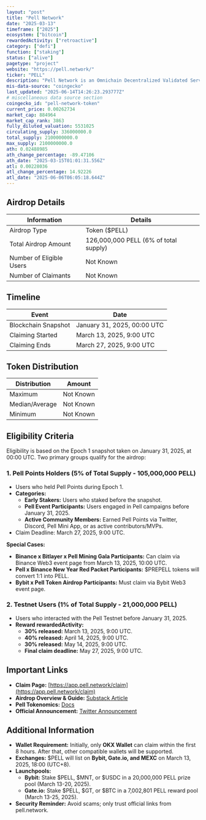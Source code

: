 ```yaml
---
layout: "post"
title: "Pell Network"
date: "2025-03-13"
timeframe: ["2025"]
ecosystem: ["bitcoin"]
rewardedActivity: ["retroactive"]
category: ["defi"]
function: ["staking"]
status: ["alive"]
pagetype: "project"
website: "https://pell.network/"
ticker: "PELL"
description: "Pell Network is an Omnichain Decentralized Validated Service (DVS) Network driven by BTC restaking, aiming to extend BTCFi into the cryptoeconomic security domain and fully unlock Bitcoin’s security potential."
mis-data-source: "coingecko"
last_updated: "2025-06-14T14:26:23.293777Z"
# miscellaneous data source section
coingecko_id: "pell-network-token"
current_price: 0.00262734
market_cap: 884964
market_cap_rank: 3863
fully_diluted_valuation: 5531025
circulating_supply: 336000000.0
total_supply: 2100000000.0
max_supply: 2100000000.0
ath: 0.02488985
ath_change_percentage: -89.47106
ath_date: "2025-03-15T01:01:31.556Z"
atl: 0.00228036
atl_change_percentage: 14.92226
atl_date: "2025-06-06T06:05:18.644Z"
---
```


## Airdrop Details

| Information              | Details                               |
| ------------------------ | ------------------------------------- |
| Airdrop Type             | Token ($PELL)                         |
| Total Airdrop Amount     | 126,000,000 PELL (6% of total supply) |
| Number of Eligible Users | Not Known                             |
| Number of Claimants      | Not Known                             |

## Timeline

| Event               | Date                        |
| ------------------- | --------------------------- |
| Blockchain Snapshot | January 31, 2025, 00:00 UTC |
| Claiming Started    | March 13, 2025, 9:00 UTC    |
| Claiming Ends       | March 27, 2025, 9:00 UTC    |

## Token Distribution

| Distribution   | Amount    |
| -------------- | --------- |
| Maximum        | Not Known |
| Median/Average | Not Known |
| Minimum        | Not Known |

## Eligibility Criteria

Eligibility is based on the Epoch 1 snapshot taken on January 31, 2025, at 00:00 UTC. Two primary groups qualify for the airdrop:

### 1. Pell Points Holders (5% of Total Supply - 105,000,000 PELL)

- Users who held Pell Points during Epoch 1.
- **Categories:**
  - **Early Stakers:** Users who staked before the snapshot.
  - **Pell Event Participants:** Users engaged in Pell campaigns before January 31, 2025.
  - **Active Community Members:** Earned Pell Points via Twitter, Discord, Pell Mini App, or as active contributors/MVPs.
- Claim Deadline: March 27, 2025, 9:00 UTC.

**Special Cases:**

- **Binance x Bitlayer x Pell Mining Gala Participants:** Can claim via Binance Web3 event page from March 13, 2025, 10:00 UTC.
- **Pell x Binance New Year Red Packet Participants:** $PREPELL tokens will convert 1:1 into PELL.
- **Bybit x Pell Token Airdrop Participants:** Must claim via Bybit Web3 event page.

### 2. Testnet Users (1% of Total Supply - 21,000,000 PELL)

- Users who interacted with the Pell Testnet before January 31, 2025.
- **Reward rewardedActivity:**
  - **30% released:** March 13, 2025, 9:00 UTC.
  - **40% released:** April 14, 2025, 9:00 UTC.
  - **30% released:** May 14, 2025, 9:00 UTC.
  - **Final claim deadline:** May 27, 2025, 9:00 UTC.

## Important Links

- **Claim Page:** [https://app.pell.network/claim](https://app.pell.network/claim)
- **Airdrop Overview & Guide:** [Substack Article](https://pellrestaking.substack.com/p/pell-epoch-1-airdrop-detailed-overview)
- **Pell Tokenomics:** [Docs](https://docs.pell.network/pell-tokenomics)
- **Official Announcement:** [Twitter Announcement](https://x.com/Pell_Network/status/1900108253738262572)

## Additional Information

- **Wallet Requirement:** Initially, only **OKX Wallet** can claim within the first 8 hours. After that, other compatible wallets will be supported.
- **Exchanges:** $PELL will list on **Bybit, Gate.io, and MEXC** on March 13, 2025, 18:00 (UTC+8).
- **Launchpools:**
  - **Bybit:** Stake $PELL, $MNT, or $USDC in a 20,000,000 PELL prize pool (March 13-20, 2025).
  - **Gate.io:** Stake $PELL, $GT, or $BTC in a 7,002,801 PELL reward pool (March 13-25, 2025).
- **Security Reminder:** Avoid scams; only trust official links from pell.network.
